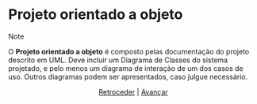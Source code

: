 # Projeto orientado a objeto

>[!NOTE] 
> O **Projeto orientado a objeto** é composto pelas documentação do
projeto descrito em UML. Deve incluir um Diagrama de Classes do sistema
projetado, e pelo menos um diagrama de interação de um dos casos de uso. Outros
diagramas podem ser apresentados, caso julgue necessário.



<div align="center">

[Retroceder](analise.md) | [Avançar](implementacao.md)

</div>